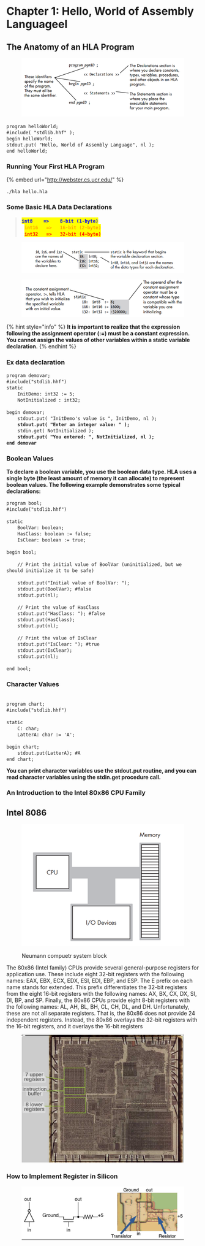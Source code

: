 # Chapter 1: Hello, World of Assembly Languageel

## The Anatomy of an HLA Program

<figure><img src="../../.gitbook/assets/image (9) (1) (1) (1).png" alt=""><figcaption></figcaption></figure>

```asm6502
program helloWorld;
#include( "stdlib.hhf" );
begin helloWorld;
stdout.put( "Hello, World of Assembly Language", nl );
end helloWorld;
```

### Running Your First HLA Program

{% embed url="http://webster.cs.ucr.edu/" %}

```
./hla hello.hla
```

### Some Basic HLA Data Declarations

> &#x20;<mark style="color:blue;">**`int8    =>    8-bit (1-byte)`**</mark> \
> **` `**<mark style="color:orange;">**`int16   =>   16-bit (2-byte)`**</mark>\
> **` `**<mark style="color:red;">**`int32   =>   32-bit (4-byte)`**</mark>&#x20;

<figure><img src="../../.gitbook/assets/image (10) (1) (1).png" alt=""><figcaption></figcaption></figure>

<figure><img src="../../.gitbook/assets/image (11) (1).png" alt=""><figcaption></figcaption></figure>

{% hint style="info" %}
**It is important to realize that the expression following the assignment operator (:=) must be a constant expression. You cannot assign the values of other variables within a static variable declaration.**
{% endhint %}



### Ex data declaration

<pre class="language-asm6502"><code class="lang-asm6502">program demovar;
#include("stdlib.hhf")
static 
    InitDemo: int32 := 5;
    NotInitialized : int32;
    
begin demovar;
    stdout.put( "InitDemo's value is ", InitDemo, nl );
<strong>    stdout.put( "Enter an integer value: " );
</strong>    stdin.get( NotInitialized );
<strong>    stdout.put( "You entered: ", NotInitialized, nl );
</strong><strong>end demovar
</strong></code></pre>

### Boolean Values

**To declare a boolean variable, you use the boolean data type. HLA uses a single byte (the least amount of memory it can allocate) to represent boolean values. The following example demonstrates some typical declarations:**

```asm6502
program bool;
#include("stdlib.hhf")

static
    BoolVar: boolean;
    HasClass: boolean := false;
    IsClear: boolean := true;

begin bool;

    // Print the initial value of BoolVar (uninitialized, but we should initialize it to be safe)

    stdout.put("Initial value of BoolVar: ");
    stdout.put(BoolVar); #false
    stdout.put(nl);

    // Print the value of HasClass
    stdout.put("HasClass: "); #false
    stdout.put(HasClass);
    stdout.put(nl);

    // Print the value of IsClear
    stdout.put("IsClear: "); #true
    stdout.put(IsClear);
    stdout.put(nl);

end bool;
```

### Character Values

```asm6502

program chart;
#include("stdlib.hhf")

static
    C: char;
    LatterA: char := 'A';

begin chart;
    stdout.put(LatterA); #A
end chart;
```

**You can print character variables use the stdout.put routine, and you can read character variables using the stdin.get procedure call.**

### An Introduction to the Intel 80x86 CPU Family&#x20;

## Intel 8086 <a href="#firstheading" id="firstheading"></a>

<figure><img src="../../.gitbook/assets/image (1) (1) (1) (1) (1) (1) (1) (1) (1) (1) (1) (1).png" alt=""><figcaption><p>Neumann compuetr system block</p></figcaption></figure>

The 80x86 (Intel family) CPUs provide several general-purpose registers for application use. These include eight 32-bit registers with the following names: EAX, EBX, ECX, EDX, ESI, EDI, EBP, and ESP. The E prefix on each name stands for extended. This prefix differentiates the 32-bit registers from the eight 16-bit registers with the following names: AX, BX, CX, DX, SI, DI, BP, and SP. Finally, the 80x86 CPUs provide eight 8-bit registers with the following names: AL, AH, BL, BH, CL, CH, DL, and DH. Unfortunately, these are not all separate registers. That is, the 80x86 does not provide 24 independent registers. Instead, the 80x86 overlays the 32-bit registers with the 16-bit registers, and it overlays the 16-bit registers

<figure><img src="../../.gitbook/assets/image (2) (1) (1) (1) (1) (1) (1) (1).png" alt=""><figcaption></figcaption></figure>

### How to Implement Register in Silicon

<figure><img src="../../.gitbook/assets/image (3) (1) (1) (1) (1) (1).png" alt=""><figcaption></figcaption></figure>

